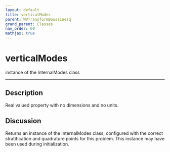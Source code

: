 ```yaml
---
layout: default
title: verticalModes
parent: WVTransformBoussinesq
grand_parent: Classes
nav_order: 60
mathjax: true
---
```


#  verticalModes

instance of the InternalModes class


---

## Description
Real valued property with no dimensions and no units.

## Discussion

Returns an instance of the InternalModes class, configured with the correct stratification and quadrature points for this problem. This instance may have been used during initialization.

